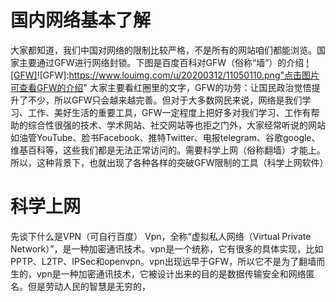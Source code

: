 # 国内网络基本了解
大家都知道，我们中国对网络的限制比较严格，不是所有的网站咱们都能浏览。国家主要通过GFW进行网络封锁。下图是百度百科对GFW（俗称“墙”）的介绍
[![GFW]](https://www.baidu.com)![GFW]:https://www.louimg.com/u/20200312/11050110.png"点击图片可查看GFW的介绍"
大家主要看红圈里的文字，GFW的功劳：让国民政治觉悟提升了不少，所以GFW只会越来越完善。但对于大多数网民来说，网络是我们学习、工作、美好生活的重要工具，GFW一定程度上把好多对我们学习、工作有帮助的综合性很强的技术、学术网站、社交网站等也拒之门外，大家经常听说的网站如油管YouTube、脸书Facebook、推特Twitter、电报telegram、谷歌google、维基百科等，这些我们都是无法正常访问的。需要科学上网（俗称翻墙）才能上。所以，这种背景下，也就出现了各种各样的突破GFW限制的工具（科学上网软件）
# 科学上网
先谈下什么是VPN（可自行百度）
Vpn，全称“虚拟私人网络（Virtual Private Network）”，是一种加密通讯技术。vpn是一个统称，它有很多的具体实现，比如PPTP、L2TP、IPSec和openvpn。vpn出现远早于GFW，所以它不是为了翻墙而生的，vpn是一种加密通讯技术，它被设计出来的目的是数据传输安全和网络匿名。但是劳动人民的智慧是无穷的，
